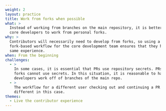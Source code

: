 ```yaml
---
weight: 2
layout: practice
title: Work from forks when possible
what: >
  Instead of working from branches on the main repository, it is better for
  core developers to work from personal forks.
why: >
  Contributors will necessarily need to develop from forks, so using a
  fork-based workflow for the core development team ensures that they have the
  same experience.
when: From the beginning
challenges:
  - >
    In some cases, it is essential that PRs use repository secrets. PRs from
    forks cannot use secrets. In this situation, it is reasonable to have core
    developers work off of branches of the main repo.
  - >
    The workflow for a different user checking out and continuing a PR is
    different in this case.
themes:
  - Live the contributor experience
---
```


